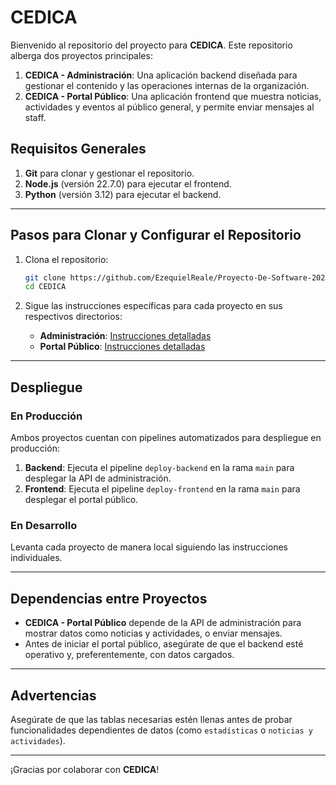 # CEDICA

Bienvenido al repositorio del proyecto para **CEDICA**. Este repositorio alberga dos proyectos principales:

1. **CEDICA - Administración**: Una aplicación backend diseñada para gestionar el contenido y las operaciones internas de la organización.
2. **CEDICA - Portal Público**: Una aplicación frontend que muestra noticias, actividades y eventos al público general, y permite enviar mensajes al staff.

## Requisitos Generales

1. **Git** para clonar y gestionar el repositorio.
2. **Node.js** (versión 22.7.0) para ejecutar el frontend.
3. **Python** (versión 3.12) para ejecutar el backend.

---

## Pasos para Clonar y Configurar el Repositorio

1. Clona el repositorio:
    ```bash
    git clone https://github.com/EzequielReale/Proyecto-De-Software-2024-CEDICA.git CEDICA
    cd CEDICA
    ```

2. Sigue las instrucciones específicas para cada proyecto en sus respectivos directorios:
   - **Administración**: [Instrucciones detalladas](./admin/README.md)
   - **Portal Público**: [Instrucciones detalladas](./portal/README.md)

---

## Despliegue

### En Producción

Ambos proyectos cuentan con pipelines automatizados para despliegue en producción:

1. **Backend**: Ejecuta el pipeline `deploy-backend` en la rama `main` para desplegar la API de administración.
2. **Frontend**: Ejecuta el pipeline `deploy-frontend` en la rama `main` para desplegar el portal público.

### En Desarrollo

Levanta cada proyecto de manera local siguiendo las instrucciones individuales.

---

## Dependencias entre Proyectos

- **CEDICA - Portal Público** depende de la API de administración para mostrar datos como noticias y actividades, o enviar mensajes.
- Antes de iniciar el portal público, asegúrate de que el backend esté operativo y, preferentemente, con datos cargados.

---

## Advertencias

Asegúrate de que las tablas necesarias estén llenas antes de probar funcionalidades dependientes de datos (como `estadísticas` o `noticias y actividades`).

---

¡Gracias por colaborar con **CEDICA**!